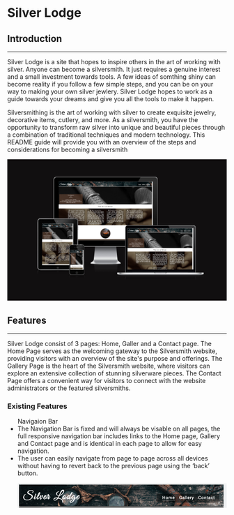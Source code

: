 # Silver Lodge

## Introduction

<hr>
Silver Lodge is a site that hopes to inspire others in the art of working with silver.
Anyone can become a silversmith. It just requires a genuine interest and a small investment towards tools.
A few ideas of somthing shiny can become reality if you follow a few simple steps,
and you can be on your way to making your own silver jewlery. Silver Lodge hopes to work as a guide towards your dreams and give you all the tools to make it happen.

Silversmithing is the art of working with silver to create exquisite jewelry, decorative items, cutlery, and more. As a silversmith, you have the opportunity to transform raw silver into unique and beautiful pieces through a combination of traditional techniques and modern technology. This README guide will provide you with an overview of the steps and considerations for becoming a silversmith

![Landing Page](assets/images/readme-responsive.png)

## Features

<hr>
Silver Lodge consist of 3 pages: Home, Galler and a Contact page.
The Home Page serves as the welcoming gateway to the Silversmith website, providing visitors with an overview of the site's purpose and offerings.
The Gallery Page is the heart of the Silversmith website, where visitors can explore an extensive collection of stunning silverware pieces.
The Contact Page offers a convenient way for visitors to connect with the website administrators or the featured silversmiths.

### Existing Features

<ul>Navigaion Bar
<li>The Navigation Bar is fixed and will always be visable on all pages, the full responsive navigation bar includes links to the Home page, Gallery and Contact page and is identical in each page to allow for easy navigation.</li>
<li>The user can easily navigate from page to page across all devices without having to revert back to the previous page using the ‘back’ button.</li>

![Navigation Bar](assets/images/readme-navigationbar.png)
</ul>



